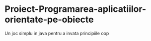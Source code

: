 # Proiect-Programarea-aplicatiilor-orientate-pe-obiecte
Un joc simplu in java pentru a invata principiile oop
